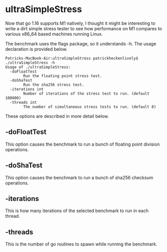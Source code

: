 # ultraSimpleStress

Now that go 1.16 supports M1 natively, I thought it might be interesting to write a dirt simple stress tester to see how performance on M1 compares to various x86_64 based machines running Linux.

The benchmark uses the flags package, so it understands -h.  The usage declaration is provided below.

```
Patricks-MacBook-Air:ultraSimpleStress patrickheckenlively$ ./ultraSimpleStress -h
Usage of ./ultraSimpleStress:
  -doFloatTest
        Run the floating point stress test.
  -doShaTest
        Run the sha256 stress test.
  -iterations int
        Number of iterations of the stress test to run. (default 100000)
  -threads int
        The number of simultaneous stress tests to run. (default 8)
```

These options are described in more detail below.

## -doFloatTest

This option causes the benchmark to run a bunch of floating point division operations.

## -doShaTest

This option causes the benchmark to run a bunch of sha256 checksum operations.

## -iterations

This is how many iterations of the selected benchmark to run in each thread.

## -threads

This is the number of go routines to spawn while running the benchmark.
